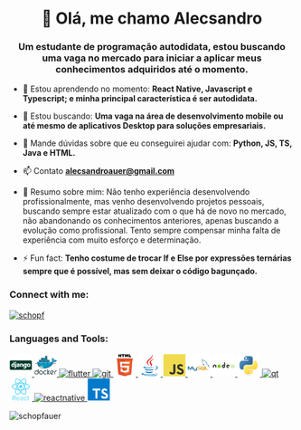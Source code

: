<h1 align="center">👏 Olá, me chamo Alecsandro</h1>
<h3 align="center">Um estudante de programação autodidata, estou buscando uma vaga no mercado para iniciar a aplicar meus conhecimentos adquiridos até o momento.</h3>

- 🌱 Estou aprendendo no momento: **React Native, Javascript e Typescript; e minha principal característica é ser autodidata.**

- 🤝 Estou buscando: **Uma vaga na área de desenvolvimento mobile ou até mesmo de aplicativos Desktop para soluções empresariais.**

- 💬 Mande dúvidas sobre que eu conseguirei ajudar com: **Python, JS, TS, Java e HTML.**

- 📫 Contato **alecsandroauer@gmail.com**

- 📄 Resumo sobre mim: Não tenho experiência desenvolvendo profissionalmente, mas venho desenvolvendo projetos pessoais, buscando sempre estar atualizado com o que há de novo no mercado, não abandonando os conhecimentos anteriores, apenas buscando a evolução como profissional. Tento sempre compensar minha falta de experiência com muito esforço e determinação.

- ⚡ Fun fact: **Tenho costume de trocar If e Else por expressões ternárias sempre que é possível, mas sem deixar o código bagunçado.**

<h3 align="left">Connect with me:</h3>
<p align="left">
<a href="https://dev.to/schopf" target="blank"><img align="center" src="https://cdn.jsdelivr.net/npm/simple-icons@3.0.1/icons/dev-dot-to.svg" alt="schopf" height="30" width="40" /></a>
</p>

<h3 align="left">Languages and Tools:</h3>
<p align="left"> <a href="https://www.djangoproject.com/" target="_blank"> <img src="https://raw.githubusercontent.com/devicons/devicon/master/icons/django/django-original.svg" alt="django" width="40" height="40"/> </a> <a href="https://www.docker.com/" target="_blank"> <img src="https://raw.githubusercontent.com/devicons/devicon/master/icons/docker/docker-original-wordmark.svg" alt="docker" width="40" height="40"/> </a> <a href="https://flutter.dev" target="_blank"> <img src="https://www.vectorlogo.zone/logos/flutterio/flutterio-icon.svg" alt="flutter" width="40" height="40"/> </a> <a href="https://git-scm.com/" target="_blank"> <img src="https://www.vectorlogo.zone/logos/git-scm/git-scm-icon.svg" alt="git" width="40" height="40"/> </a> <a href="https://www.w3.org/html/" target="_blank"> <img src="https://raw.githubusercontent.com/devicons/devicon/master/icons/html5/html5-original-wordmark.svg" alt="html5" width="40" height="40"/> </a> <a href="https://www.java.com" target="_blank"> <img src="https://raw.githubusercontent.com/devicons/devicon/master/icons/java/java-original.svg" alt="java" width="40" height="40"/> </a> <a href="https://developer.mozilla.org/en-US/docs/Web/JavaScript" target="_blank"> <img src="https://raw.githubusercontent.com/devicons/devicon/master/icons/javascript/javascript-original.svg" alt="javascript" width="40" height="40"/> </a> <a href="https://www.mysql.com/" target="_blank"> <img src="https://raw.githubusercontent.com/devicons/devicon/master/icons/mysql/mysql-original-wordmark.svg" alt="mysql" width="40" height="40"/> </a> <a href="https://nodejs.org" target="_blank"> <img src="https://raw.githubusercontent.com/devicons/devicon/master/icons/nodejs/nodejs-original-wordmark.svg" alt="nodejs" width="40" height="40"/> </a> <a href="https://www.python.org" target="_blank"> <img src="https://raw.githubusercontent.com/devicons/devicon/master/icons/python/python-original.svg" alt="python" width="40" height="40"/> </a> <a href="https://www.qt.io/" target="_blank"> <img src="https://upload.wikimedia.org/wikipedia/commons/0/0b/Qt_logo_2016.svg" alt="qt" width="40" height="40"/> </a> <a href="https://reactjs.org/" target="_blank"> <img src="https://raw.githubusercontent.com/devicons/devicon/master/icons/react/react-original-wordmark.svg" alt="react" width="40" height="40"/> </a> <a href="https://reactnative.dev/" target="_blank"> <img src="https://reactnative.dev/img/header_logo.svg" alt="reactnative" width="40" height="40"/> </a> <a href="https://www.typescriptlang.org/" target="_blank"> <img src="https://raw.githubusercontent.com/devicons/devicon/master/icons/typescript/typescript-original.svg" alt="typescript" width="40" height="40"/> </a> </p>

<p><img align="center" src="https://github-readme-stats.vercel.app/api/top-langs?username=schopfauer&show_icons=true&locale=en&layout=compact" alt="schopfauer" /></p>
